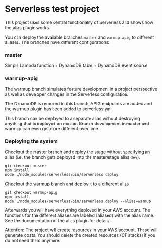 # Serverless test project

This project uses some central functionality of Serverless and
shows how the alias plugin works.

You can deploy the available branches `master` and `warmup-apig` to different
aliases. The branches have different configurations:

### master

Simple Lambda function + DynamoDB table + DynamoDB event source

### warmup-apig

The warmup branch simulates feature development in a project perspective as well
as developer changes in the Serverless configuration.

The DynamoDB is removed in this branch, APIG endpoints are added and the warmup
plugin has been added to serverless yml.

This branch can be deployed to a separate alias without destroying anything
that is deployed on master. Branch development in master and warmup can even
get more different over time.

### Deploying the system

Checkout the master branch and deploy the stage without specifying an alias (i.e.
the branch gets deployed into the master/stage alias `dev`).

```
git checkout master
npm install
node ./node_modules/serverless/bin/serverless deploy
```

Checkout the warmup branch and deploy it to a different alias

```
git checkout warmup-apig
npm install
node ./node_modules/serverless/bin/serverless deploy --alias=warmup
```

Afterwards you will have everything deployed in your AWS account. The functions
for the different aliases are labeled (aliased) with the alias name.
See the documentation of the alias plugin for details.



Attention: The project will create resources in your AWS account. These will
generate costs. You should delete the created resources (CF stacks) if you do
not need them anymore.
